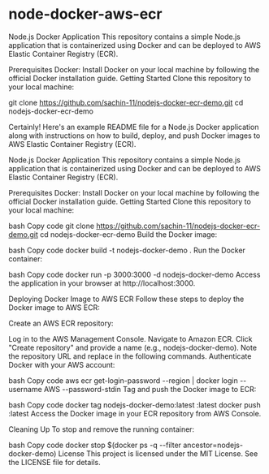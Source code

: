 # node-docker-aws-ecr

Node.js Docker Application
This repository contains a simple Node.js application that is containerized using Docker and can be deployed to AWS Elastic Container Registry (ECR).

Prerequisites
Docker: Install Docker on your local machine by following the official Docker installation guide.
Getting Started
Clone this repository to your local machine:

git clone https://github.com/sachin-11/nodejs-docker-ecr-demo.git
cd nodejs-docker-ecr-demo



Certainly! Here's an example README file for a Node.js Docker application along with instructions on how to build, deploy, and push Docker images to AWS Elastic Container Registry (ECR).

Node.js Docker Application
This repository contains a simple Node.js application that is containerized using Docker and can be deployed to AWS Elastic Container Registry (ECR).

Prerequisites
Docker: Install Docker on your local machine by following the official Docker installation guide.
Getting Started
Clone this repository to your local machine:

bash
Copy code
git clone https://github.com/sachin-11/nodejs-docker-ecr-demo.git
cd nodejs-docker-ecr-demo
Build the Docker image:

bash
Copy code
docker build -t nodejs-docker-demo .
Run the Docker container:

bash
Copy code
docker run -p 3000:3000 -d nodejs-docker-demo
Access the application in your browser at http://localhost:3000.

Deploying Docker Image to AWS ECR
Follow these steps to deploy the Docker image to AWS ECR:

Create an AWS ECR repository:

Log in to the AWS Management Console.
Navigate to Amazon ECR.
Click "Create repository" and provide a name (e.g., nodejs-docker-demo).
Note the repository URL and replace <repository-url> in the following commands.
Authenticate Docker with your AWS account:

bash
Copy code
aws ecr get-login-password --region <region> | docker login --username AWS --password-stdin <repository-url>
Tag and push the Docker image to ECR:

bash
Copy code
docker tag nodejs-docker-demo:latest <repository-url>:latest
docker push <repository-url>:latest
Access the Docker image in your ECR repository from AWS Console.

Cleaning Up
To stop and remove the running container:

bash
Copy code
docker stop $(docker ps -q --filter ancestor=nodejs-docker-demo)
License
This project is licensed under the MIT License. See the LICENSE file for details.


